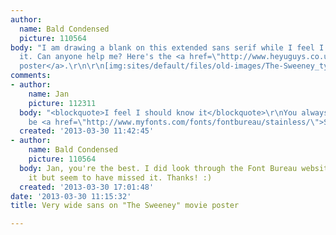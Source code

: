 ```yaml
---
author:
  name: Bald Condensed
  picture: 110564
body: "I am drawing a blank on this extended sans serif while I feel I should know
  it. Can anyone help me? Here's the <a href=\"http://www.heyuguys.co.uk/images/2012/05/The-Sweeney-poster.jpg\">original
  poster</a>.\r\n\r\n[img:sites/default/files/old-images/The-Sweeney_typography_3507.jpg]"
comments:
- author:
    name: Jan
    picture: 112311
  body: "<blockquote>I feel I should know it</blockquote>\r\nYou always do ;-)\r\n\r\nShould
    be <a href=\"http://www.myfonts.com/fonts/fontbureau/stainless/\">Stainless</a>."
  created: '2013-03-30 11:42:45'
- author:
    name: Bald Condensed
    picture: 110564
  body: Jan, you're the best. I did look through the Font Bureau website looking for
    it but seem to have missed it. Thanks! :)
  created: '2013-03-30 17:01:48'
date: '2013-03-30 11:15:32'
title: Very wide sans on "The Sweeney" movie poster

---
```

